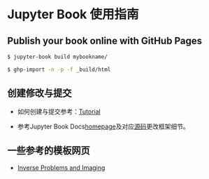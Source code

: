 # Jupyter Book 使用指南

## Publish your book online with GitHub Pages

```bash
$ jupyter-book build mybookname/
```

```bash
$ ghp-import -n -p -f _build/html
```

## 创建修改与提交

+ 如何创建与提交参考：[Tutorial](https://jupyterbook.org/en/stable/start/create.html)

+ 参考Jupyter Book Docs[homepage](https://jupyterbook.org/en/stable/start/build.html)及对应[源码](https://github.com/executablebooks/jupyter-book/blob/master/docs/_toc.yml)更改框架细节。

## 一些参考的模板网页

+ [Inverse Problems and Imaging](https://tristanvanleeuwen.github.io/IP_and_Im_Lectures/what_is.html)